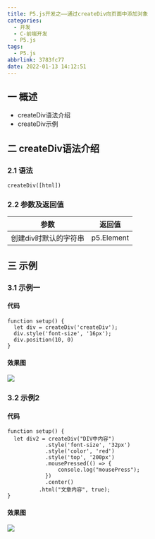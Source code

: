 ```yaml
---
title: P5.js开发之——通过createDiv向页面中添加对象
categories:
  - 开发
  - C-前端开发
  - P5.js
tags:
  - P5.js
abbrlink: 3783fc77
date: 2022-01-13 14:12:51
---
```

## 一 概述

* createDiv语法介绍
* createDiv示例

<!--more-->

## 二 createDiv语法介绍

### 2.1 语法

```
createDiv([html])
```

### 2.2 参数及返回值

|         参数          |   返回值   |
| :-------------------: | :--------: |
| 创建div时默认的字符串 | p5.Element |

## 三 示例

### 3.1 示例一

#### 代码

```
function setup() {
  let div = createDiv('createDiv');
  div.style('font-size', '16px');
  div.position(10, 0)
}
```

#### 效果图
![][1]

### 3.2 示例2
#### 代码

```
function setup() {
  let div2 = createDiv("DIV中内容")
            .style('font-size', '32px')
            .style('color', 'red')
            .style('top', '200px')
            .mousePressed(() => {
                console.log("mousePress");
            })
            .center()
          .html("文章内容", true);
}
```

#### 效果图
![][2]



[1]:https://cdn.jsdelivr.net/gh/PGzxc/CDN@master/blog-p5js/p5js-creatediv-sample1.png
[2]:https://cdn.jsdelivr.net/gh/PGzxc/CDN@master/blog-p5js/p5js-creatediv-sample2.png